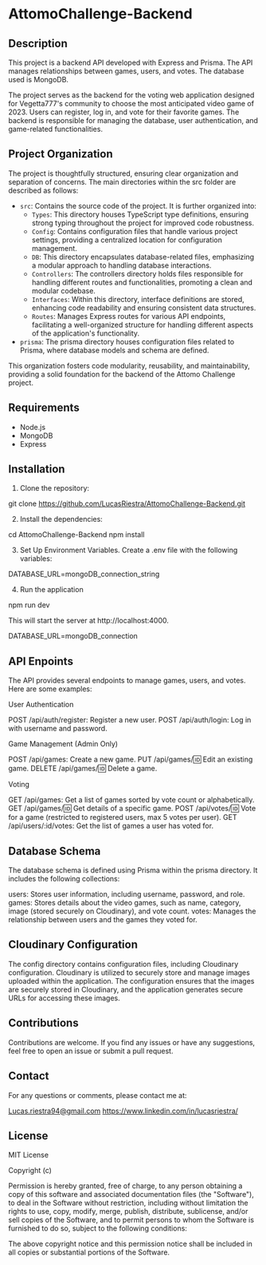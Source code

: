 # AttomoChallenge-Backend

## Description
This project is a backend API developed with Express and Prisma. The API manages relationships between games, users, and votes. The database used is MongoDB.

The project serves as the backend for the voting web application designed for Vegetta777's community to choose the most anticipated video game of 2023. Users can register, log in, and vote for their favorite games. The backend is responsible for managing the database, user authentication, and game-related functionalities.

## Project Organization
The project is thoughtfully structured, ensuring clear organization and separation of concerns. The main directories within the src folder are described as follows:

- `src`: Contains the source code of the project. It is further organized into:
  - `Types`: This directory houses TypeScript type definitions, ensuring strong typing throughout the project for improved code robustness.
  - `Config`:  Contains configuration files that handle various project settings, providing a centralized location for configuration management.
  - `DB`: This directory encapsulates database-related files, emphasizing a modular approach to handling database interactions.
  - `Controllers`: The controllers directory holds files responsible for handling different routes and functionalities, promoting a clean and modular codebase.
  - `Interfaces`: Within this directory, interface definitions are stored, enhancing code readability and ensuring consistent data structures.
  - `Routes`: Manages Express routes for various API endpoints, facilitating a well-organized structure for handling different aspects of the application's functionality.
- `prisma`: The prisma directory houses configuration files related to Prisma, where database models and schema are defined.

This organization fosters code modularity, reusability, and maintainability, providing a solid foundation for the backend of the Attomo Challenge project.

## Requirements
- Node.js
- MongoDB
- Express

## Installation
1. Clone the repository:

git clone https://github.com/LucasRiestra/AttomoChallenge-Backend.git

2. Install the dependencies:

cd AttomoChallenge-Backend
npm install

3. Set Up Environment Variables. Create a .env file with the following variables:

DATABASE_URL=mongoDB_connection_string

4. Run the application

npm run dev

This will start the server at http://localhost:4000.

DATABASE_URL=mongoDB_connection

## API Enpoints
The API provides several endpoints to manage games, users, and votes. Here are some examples:

User Authentication

POST /api/auth/register: Register a new user.
POST /api/auth/login: Log in with username and password.

Game Management (Admin Only)

POST /api/games: Create a new game.
PUT /api/games/:id: Edit an existing game.
DELETE /api/games/:id: Delete a game.

Voting

GET /api/games: Get a list of games sorted by vote count or alphabetically.
GET /api/games/:id: Get details of a specific game.
POST /api/votes/:id: Vote for a game (restricted to registered users, max 5 votes per user).
GET /api/users/:id/votes: Get the list of games a user has voted for.

## Database Schema

The database schema is defined using Prisma within the prisma directory. It includes the following collections:

users: Stores user information, including username, password, and role.
games: Stores details about the video games, such as name, category, image (stored securely on Cloudinary), and vote count.
votes: Manages the relationship between users and the games they voted for.

## Cloudinary Configuration
The config directory contains configuration files, including Cloudinary configuration. Cloudinary is utilized to securely store and manage images uploaded within the application. The configuration ensures that the images are securely stored in Cloudinary, and the application generates secure URLs for accessing these images.

## Contributions
Contributions are welcome. If you find any issues or have any suggestions, feel free to open an issue or submit a pull request.

## Contact
For any questions or comments, please contact me at:

Lucas.riestra94@gmail.com
https://www.linkedin.com/in/lucasriestra/

## License
MIT License

Copyright (c)

Permission is hereby granted, free of charge, to any person obtaining a copy of this software and associated documentation files (the "Software"), to deal in the Software without restriction, including without limitation the rights to use, copy, modify, merge, publish, distribute, sublicense, and/or sell copies of the Software, and to permit persons to whom the Software is furnished to do so, subject to the following conditions:

The above copyright notice and this permission notice shall be included in all copies or substantial portions of the Software.
